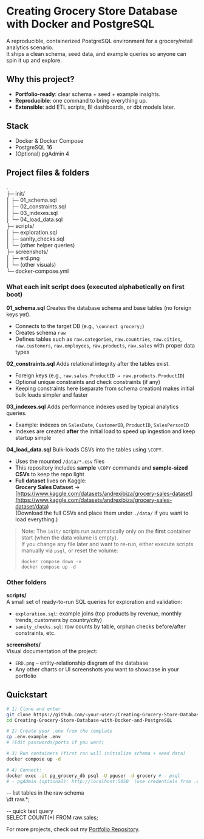 # Creating Grocery Store Database with Docker and PostgreSQL  

A reproducible, containerized PostgreSQL environment for a grocery/retail analytics scenario.  
It ships a clean schema, seed data, and example queries so anyone can spin it up and explore.  

## Why this project?  

- **Portfolio-ready**: clear schema + seed + example insights.
- **Reproducible**: one command to bring everything up.
- **Extensible**: add ETL scripts, BI dashboards, or dbt models later.  

## Stack  

- Docker & Docker Compose
- PostgreSQL 16
- (Optional) pgAdmin 4  

## Project files & folders  

.  
├─ init/  
│ ├─ 01_schema.sql  
│ ├─ 02_constraints.sql  
│ ├─ 03_indexes.sql  
│ └─ 04_load_data.sql  
├─ scripts/  
│ ├─ exploration.sql  
│ ├─ sanity_checks.sql  
│ └─ (other helper queries)  
├─ screenshots/  
│ ├─ erd.png  
│ └─ (other visuals)  
└─ docker-compose.yml  


### What each init script does (executed alphabetically on first boot)  
  
**01_schema.sql**
Creates the database schema and base tables (no foreign keys yet).  
- Connects to the target DB (e.g., `\connect grocery;`)  
- Creates schema `raw`  
- Defines tables such as `raw.categories`, `raw.countries`, `raw.cities`, `raw.customers`, `raw.employees`, `raw.products`, `raw.sales` with proper data types  
  
**02_constraints.sql**
Adds relational integrity after the tables exist.  
- Foreign keys (e.g., `raw.sales.ProductID → raw.products.ProductID`)  
- Optional unique constraints and check constraints (if any)  
- Keeping constraints here (separate from schema creation) makes initial bulk loads simpler and faster  
  
**03_indexes.sql**
Adds performance indexes used by typical analytics queries.  
- Example: indexes on `SalesDate`, `CustomerID`, `ProductID`, `SalesPersonID`  
- Indexes are created **after** the initial load to speed up ingestion and keep startup simple  
  
**04_load_data.sql**
Bulk-loads CSVs into the tables using `\COPY`.  
- Uses the mounted `/data/*.csv` files  
- This repository includes **sample** `\COPY` commands and **sample-sized CSVs** to keep the repo light  
- **Full dataset** lives on Kaggle:  
  **Grocery Sales Dataset** → [https://www.kaggle.com/datasets/andrexibiza/grocery-sales-dataset](https://www.kaggle.com/datasets/andrexibiza/grocery-sales-dataset/data)  
  (Download the full CSVs and place them under `./data/` if you want to load everything.)  
  
> Note: The `init/` scripts run automatically only on the **first** container start (when the data volume is empty).  
> If you change any file later and want to re-run, either execute scripts manually via `psql`, or reset the volume:
> ```
> docker compose down -v
> docker compose up -d
> ```


### Other folders  

**scripts/**  
A small set of ready-to-run SQL queries for exploration and validation:
- `exploration.sql`: example joins (top products by revenue, monthly trends, customers by country/city)
- `sanity_checks.sql`: row counts by table, orphan checks before/after constraints, etc.  

**screenshots/**  
Visual documentation of the project:
- `ERD.png` – entity-relationship diagram of the database
- Any other charts or UI screenshots you want to showcase in your portfolio  


## Quickstart  

```bash
# 1) Clone and enter
git clone https://github.com/<your-user>/Creating-Grocery-Store-Database-with-Docker-and-PostgreSQL.git
cd Creating-Grocery-Store-Database-with-Docker-and-PostgreSQL

# 2) Create your .env from the template
cp .env.example .env
# (Edit passwords/ports if you want)

# 3) Run containers (first run will initialize schema + seed data)
docker compose up -d

# 4) Connect:
docker exec -it pg_grocery_db psql -U pguser -d grocery # - psql
# - pgAdmin (optional): http://localhost:5050  (use credentials from .env)
```

-- list tables in the raw schema  
\dt raw.*;

-- quick test query  
SELECT COUNT(*) FROM raw.sales;
  
For more projects, check out my [Portfolio Repository](https://github.com/rodolfoplng/Portfolio).
